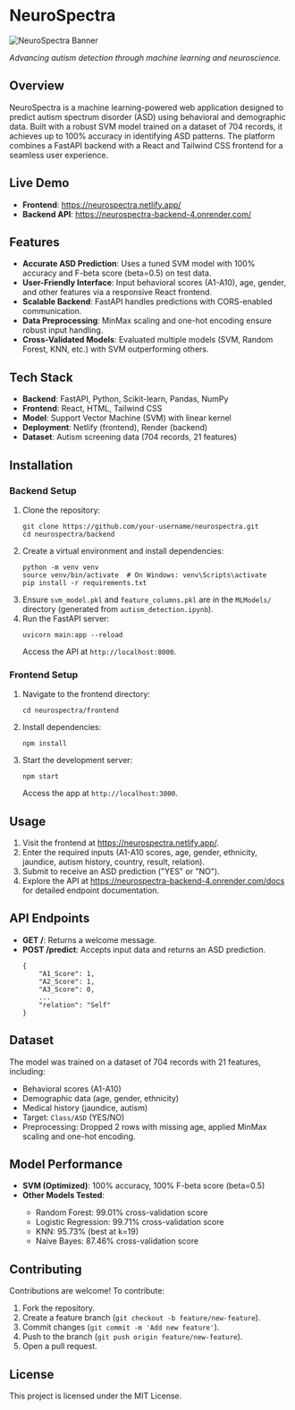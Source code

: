 <h1>NeuroSpectra</h1>
<img src="https://via.placeholder.com/800x200.png?text=NeuroSpectra+Autism+Detection" alt="NeuroSpectra Banner">
<p><em>Advancing autism detection through machine learning and neuroscience.</em></p>

<h2>Overview</h2>
<p>NeuroSpectra is a machine learning-powered web application designed to predict autism spectrum disorder (ASD) using behavioral and demographic data. Built with a robust SVM model trained on a dataset of 704 records, it achieves up to 100% accuracy in identifying ASD patterns. The platform combines a FastAPI backend with a React and Tailwind CSS frontend for a seamless user experience.</p>

<h2>Live Demo</h2>
<ul>
    <li><strong>Frontend</strong>: <a href="https://neurospectra.netlify.app/">https://neurospectra.netlify.app/</a></li>
    <li><strong>Backend API</strong>: <a href="https://neurospectra-backend-4.onrender.com/">https://neurospectra-backend-4.onrender.com/</a></li>
</ul>

<h2>Features</h2>
<ul>
    <li><strong>Accurate ASD Prediction</strong>: Uses a tuned SVM model with 100% accuracy and F-beta score (beta=0.5) on test data.</li>
    <li><strong>User-Friendly Interface</strong>: Input behavioral scores (A1-A10), age, gender, and other features via a responsive React frontend.</li>
    <li><strong>Scalable Backend</strong>: FastAPI handles predictions with CORS-enabled communication.</li>
    <li><strong>Data Preprocessing</strong>: MinMax scaling and one-hot encoding ensure robust input handling.</li>
    <li><strong>Cross-Validated Models</strong>: Evaluated multiple models (SVM, Random Forest, KNN, etc.) with SVM outperforming others.</li>
</ul>

<h2>Tech Stack</h2>
<ul>
    <li><strong>Backend</strong>: FastAPI, Python, Scikit-learn, Pandas, NumPy</li>
    <li><strong>Frontend</strong>: React, HTML, Tailwind CSS</li>
    <li><strong>Model</strong>: Support Vector Machine (SVM) with linear kernel</li>
    <li><strong>Deployment</strong>: Netlify (frontend), Render (backend)</li>
    <li><strong>Dataset</strong>: Autism screening data (704 records, 21 features)</li>
</ul>

<h2>Installation</h2>
<h3>Backend Setup</h3>
<ol>
    <li>Clone the repository:<br>
        <pre><code>git clone https://github.com/your-username/neurospectra.git
cd neurospectra/backend</code></pre>
    </li>
    <li>Create a virtual environment and install dependencies:<br>
        <pre><code>python -m venv venv
source venv/bin/activate  # On Windows: venv\Scripts\activate
pip install -r requirements.txt</code></pre>
    </li>
    <li>Ensure <code>svm_model.pkl</code> and <code>feature_columns.pkl</code> are in the <code>MLModels/</code> directory (generated from <code>autism_detection.ipynb</code>).</li>
    <li>Run the FastAPI server:<br>
        <pre><code>uvicorn main:app --reload</code></pre>
        Access the API at <code>http://localhost:8000</code>.
    </li>
</ol>

<h3>Frontend Setup</h3>
<ol>
    <li>Navigate to the frontend directory:<br>
        <pre><code>cd neurospectra/frontend</code></pre>
    </li>
    <li>Install dependencies:<br>
        <pre><code>npm install</code></pre>
    </li>
    <li>Start the development server:<br>
        <pre><code>npm start</code></pre>
        Access the app at <code>http://localhost:3000</code>.
    </li>
</ol>

<h2>Usage</h2>
<ol>
    <li>Visit the frontend at <a href="https://neurospectra.netlify.app/">https://neurospectra.netlify.app/</a>.</li>
    <li>Enter the required inputs (A1-A10 scores, age, gender, ethnicity, jaundice, autism history, country, result, relation).</li>
    <li>Submit to receive an ASD prediction ("YES" or "NO").</li>
    <li>Explore the API at <a href="https://neurospectra-backend-4.onrender.com/docs">https://neurospectra-backend-4.onrender.com/docs</a> for detailed endpoint documentation.</li>
</ol>

<h2>API Endpoints</h2>
<ul>
    <li><strong>GET /</strong>: Returns a welcome message.</li>
    <li><strong>POST /predict</strong>: Accepts input data and returns an ASD prediction.<br>
        <pre><code>{
    "A1_Score": 1,
    "A2_Score": 1,
    "A3_Score": 0,
    ...
    "relation": "Self"
}</code></pre>
    </li>
</ul>

<h2>Dataset</h2>
<p>The model was trained on a dataset of 704 records with 21 features, including:</p>
<ul>
    <li>Behavioral scores (A1-A10)</li>
    <li>Demographic data (age, gender, ethnicity)</li>
    <li>Medical history (jaundice, autism)</li>
    <li>Target: <code>Class/ASD</code> (YES/NO)</li>
    <li>Preprocessing: Dropped 2 rows with missing age, applied MinMax scaling and one-hot encoding.</li>
</ul>

<h2>Model Performance</h2>
<ul>
    <li><strong>SVM (Optimized)</strong>: 100% accuracy, 100% F-beta score (beta=0.5)</li>
    <li><strong>Other Models Tested</strong>:</li>
    <ul>
        <li>Random Forest: 99.01% cross-validation score</li>
        <li>Logistic Regression: 99.71% cross-validation score</li>
        <li>KNN: 95.73% (best at k=19)</li>
        <li>Naive Bayes: 87.46% cross-validation score</li>
    </ul>
</ul>

<h2>Contributing</h2>
<p>Contributions are welcome! To contribute:</p>
<ol>
    <li>Fork the repository.</li>
    <li>Create a feature branch (<code>git checkout -b feature/new-feature</code>).</li>
    <li>Commit changes (<code>git commit -m 'Add new feature'</code>).</li>
    <li>Push to the branch (<code>git push origin feature/new-feature</code>).</li>
    <li>Open a pull request.</li>
</ol>

<h2>License</h2>
<p>This project is licensed under the MIT License.</p>
